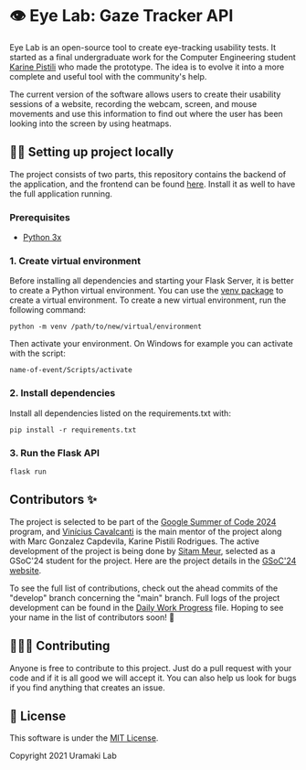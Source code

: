 # 👁️ Eye Lab: Gaze Tracker API

Eye Lab is an open-source tool to create eye-tracking usability tests. It started as a final undergraduate work for the Computer Engineering student [Karine Pistili](https://www.linkedin.com/in/karine-pistili/) who made the prototype. The idea is to evolve it into a more complete and useful tool with the community's help.

The current version of the software allows users to create their usability sessions of a website, recording the webcam, screen, and mouse movements and use this information to find out where the user has been looking into the screen by using heatmaps.

## 👩‍💻 Setting up project locally

The project consists of two parts, this repository contains the backend of the application, and the frontend can be found [here](https://github.com/uramakilab/web-eye-tracker-front). Install it as well to have the full application running.

### Prerequisites

- [Python 3x](https://www.python.org/downloads/)

### 1. Create virtual environment

Before installing all dependencies and starting your Flask Server, it is better to create a Python virtual environment. You can use the [venv package](https://docs.python.org/3/library/venv.html) to create a virtual environment. To create a new virtual environment, run the following command:

```
python -m venv /path/to/new/virtual/environment
```

Then activate your environment. On Windows for example you can activate with the script:

```
name-of-event/Scripts/activate
```

### 2. Install dependencies

Install all dependencies listed on the requirements.txt with:

```
pip install -r requirements.txt
```

### 3. Run the Flask API

```
flask run
```

## Contributors ✨

The project is selected to be part of the [Google Summer of Code 2024](https://summerofcode.withgoogle.com/programs/2024/organizations/uramaki-lab) program, and [Vinícius Cavalcanti](https://github.com/hvini) is the main mentor of the project along with Marc Gonzalez Capdevila, Karine Pistili Rodrigues. The active development of the project is being done by [Sitam Meur](https://www.linkedin.com/in/sitammeur/), selected as a GSoC'24 student for the project. Here are the project details in the [GSoC'24 website](https://summerofcode.withgoogle.com/programs/2024/projects/lEPzZg7S).

To see the full list of contributions, check out the ahead commits of the "develop" branch concerning the "main" branch. Full logs of the project development can be found in the [Daily Work Progress](https://docs.google.com/document/d/1RjCnGjYYgPKvFUrN8hSjPX29aayWr6eEopeCN3QZwEQ/edit?usp=sharing) file. Hoping to see your name in the list of contributors soon! 🚀

## 🧑‍🤝‍🧑 Contributing

Anyone is free to contribute to this project. Just do a pull request with your code and if it is all good we will accept it. You can also help us look for bugs if you find anything that creates an issue.

## 📃 License

This software is under the [MIT License](https://opensource.org/licenses/MIT).

Copyright 2021 Uramaki Lab
